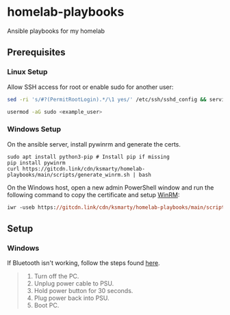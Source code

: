 # homelab-playbooks
Ansible playbooks for my homelab

## Prerequisites

### Linux Setup

Allow SSH access for root or enable sudo for another user:
```sh
sed -ri 's/#?(PermitRootLogin).*/\1 yes/' /etc/ssh/sshd_config && service ssh restart
```

```sh
usermod -aG sudo <example_user>
```


### Windows Setup

On the ansible server, install pywinrm and generate the certs.
```shell
sudo apt install python3-pip # Install pip if missing
pip install pywinrm
curl https://gitcdn.link/cdn/ksmarty/homelab-playbooks/main/scripts/generate_winrm.sh | bash
```

On the Windows host, open a new admin PowerShell window and run the following command to copy the certificate and setup [WinRM](https://docs.microsoft.com/en-us/windows/win32/winrm/portal):
```ps
iwr -useb https://gitcdn.link/cdn/ksmarty/homelab-playbooks/main/scripts/setup_certs.ps1|iex
```

## Setup

### Windows

If Bluetooth isn't working, follow the steps found [here](https://www.reddit.com/r/ASUS/comments/he7ci7/comment/g1przej/?utm_source=share&utm_medium=web2x&context=3).

> 1. Turn off the PC.
> 2. Unplug power cable to PSU.
> 3. Hold power button for 30 seconds.
> 4. Plug power back into PSU.
> 5. Boot PC.
